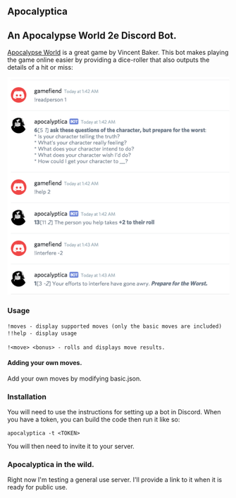 Apocalyptica
---

## An Apocalypse World 2e Discord Bot. 

[Apocalypse World](http://apocalypse-world.com) is a great game by Vincent Baker. This bot makes playing the game online easier by providing a dice-roller that also outputs the details of a hit or miss:

![Example Usage](img/example.png)

### Usage
```
!moves - display supported moves (only the basic moves are included)
!!help - display usage

!<move> <bonus> - rolls and displays move results.
```

#### Adding your own moves.  

Add your own moves by modifying basic.json.

### Installation
You will need to use the instructions for setting up a bot in Discord. When you have a token, you can build the code then run it like so:
```
apocalyptica -t <TOKEN>
```
You will then need to invite it to your server.

### Apocalyptica in the wild.

Right now I'm testing a general use server. I'll provide a link to it when it is ready for public use.

